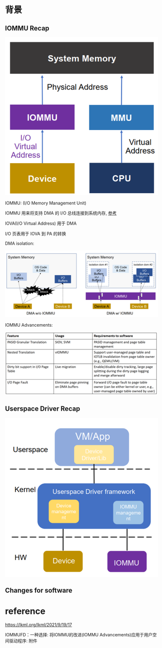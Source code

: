 
# 背景

## IOMMU Recap

![2022-10-27-10-59-46.png](./images/2022-10-27-10-59-46.png)

IOMMU: (I/O Memory Management Unit)

IOMMU 用来将支持 DMA 的 I/O 总线连接到系统内存, [参考](https://en.wikipedia.org/wiki/Input%E2%80%93output_memory_management_unit)

IOVA(I/O Virtual Address) 用于 DMA

I/O 页表用于 IOVA 到 PA 的转换

DMA isolation:

![2022-10-27-11-10-09.png](./images/2022-10-27-11-10-09.png)

IOMMU Advancements:

![2022-10-27-13-13-19.png](./images/2022-10-27-13-13-19.png)

## Userspace Driver Recap

![2022-10-27-15-28-35.png](./images/2022-10-27-15-28-35.png)



## Changes for software



# reference

https://lkml.org/lkml/2021/9/19/17

IOMMUFD：一种选择: 将IOMMU的改进(IOMMU Advancements)应用于用户空间驱动程序: 附件 

